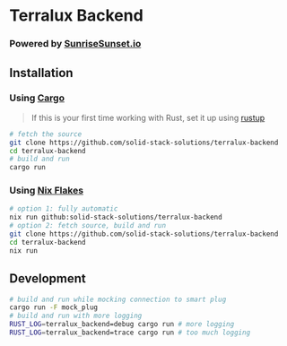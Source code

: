 # Terralux Backend
### Powered by [SunriseSunset.io](https://sunrisesunset.io)

## Installation

### Using [Cargo](https://doc.rust-lang.org/cargo/getting-started/installation.html)
> If this is your first time working with Rust, set it up using [rustup](https://rustup.rs)
```sh
# fetch the source
git clone https://github.com/solid-stack-solutions/terralux-backend
cd terralux-backend
# build and run
cargo run
```
### Using [Nix Flakes](https://wiki.nixos.org/wiki/Flakes)
```sh
# option 1: fully automatic
nix run github:solid-stack-solutions/terralux-backend
# option 2: fetch source, build and run
git clone https://github.com/solid-stack-solutions/terralux-backend
cd terralux-backend
nix run
```

## Development

```sh
# build and run while mocking connection to smart plug
cargo run -F mock_plug
# build and run with more logging
RUST_LOG=terralux_backend=debug cargo run # more logging
RUST_LOG=terralux_backend=trace cargo run # too much logging
```
